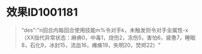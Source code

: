# 效果ID1001181
> "des":"n回合内每回合使用技能m%令对手k，未触发则令对手全属性-x（XX指代异常状态：麻痹0，中毒1，烧伤2，冻伤5，害怕6，疲惫7，睡眠8，石化9，冰封15，流血16，瘫痪19，失明20，焚烬22）"
